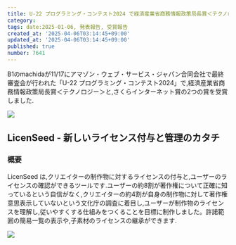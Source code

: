 ```yaml
---
title: U-22 プログラミング・コンテスト2024 で経済産業省商務情報政策局長賞＜テクノロジー＞と、さくらインターネット賞の2つの賞を受賞しました.
category:
tags: date:2025-01-06, 発表報告, 受賞報告
created_at: '2025-04-06T03:14:45+09:00'
updated_at: '2025-04-06T03:14:45+09:00'
published: true
number: 7641
---
```



B1のmachidaが11/17にアマゾン・ウェブ・サービス・ジャパン合同会社で最終審査会が行われた「U-22 プログラミング・コンテスト2024」で,経済産業省商務情報政策局長賞＜テクノロジー＞と,さくらインターネット賞の2つの賞を受賞しました.

 <img src="https://img.esa.io/uploads/production/attachments/13979/2025/04/06/148142/7d165975-11a3-420a-a32d-2812c99d872a.webp" loading='lazy' />

## LicenSeed - 新しいライセンス付与と管理のカタチ
### 概要
LicenSeed は,クリエイターの制作物に対するライセンスの付与と,ユーザーのライセンスの確認ができるツールです.ユーザーの約8割が著作権について正確に知っているという自信がなく,クリエイターの約4割が自身の制作物に対して著作権意思表示していないという文化庁の調査に着目し,ユーザーが制作物のライセンスを理解し,従いやすくする仕組みをつくることを目標に制作しました。許諾範囲の簡易一覧の表示や,子素材のライセンスの継承ができます.

<img src="https://img.esa.io/uploads/production/attachments/13979/2025/04/06/148142/ec90ef48-4fd3-4eab-a7cf-7aeffdd09480.webp" loading='lazy' />




